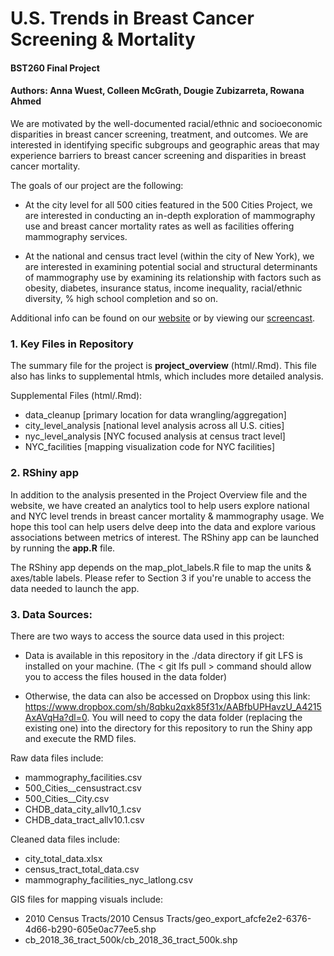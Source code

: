 # U.S. Trends in Breast Cancer Screening & Mortality

#### BST260 Final Project 
#### Authors: Anna Wuest, Colleen McGrath, Dougie Zubizarreta, Rowana Ahmed


We are motivated by the well-documented racial/ethnic and socioeconomic disparities in breast cancer screening, treatment, and outcomes. We are interested in identifying specific subgroups and geographic areas that may experience barriers to breast cancer screening and disparities in breast cancer mortality. 



The goals of our project are the following: 

* At the city level for all 500 cities featured in the 500 Cities Project, we are interested in conducting an in-depth exploration of mammography use and breast cancer mortality rates as well as facilities offering mammography services.

* At the national and census tract level (within the city of New York), we are interested in examining potential social and structural determinants of mammography use by examining its relationship with factors such as obesity, diabetes, insurance status, income inequality, racial/ethnic diversity, % high school completion and so on. 

Additional info can be found on our [website](https://sites.google.com/view/bst260project-group1/home) or by viewing our [screencast](https://www.youtube.com/watch?v=vy-moLAHpOY&feature=emb_logo).

### 1. Key Files in Repository

The summary file for the project is **project_overview** (html/.Rmd). This
file also has links to supplemental htmls, which includes more detailed 
analysis.

Supplemental Files (html/.Rmd):

* data_cleanup [primary location for data wrangling/aggregation]
* city_level_analysis [national level analysis across all U.S. cities]
* nyc_level_analysis [NYC focused analysis at census tract level]
* NYC_facilities [mapping visualization code for NYC facilities]

### 2. RShiny app

In addition to the analysis presented in the Project Overview file and the website, we have created an analytics tool to help users explore national and NYC level trends in breast cancer mortality & mammography usage. We hope this tool can help users delve deep into the data and explore various associations between metrics of interest. The RShiny app can be launched by running the **app.R** file.

The RShiny app depends on the map_plot_labels.R file to map the units & axes/table
labels. Please refer to Section 3 if you're unable to access the data needed to launch the app.

### 3. Data Sources:
There are two ways to access the source data used in this project:

  * Data is available in this repository in the ./data directory 
if git LFS is installed on your machine. (The < git lfs pull > command should allow you to access the files housed in the data folder)
  
  * Otherwise, the data can also be accessed on Dropbox using this link: https://www.dropbox.com/sh/8qbku2qxk85f31x/AABfbUPHavzU_A4215AxAVqHa?dl=0.
You will need to copy the data folder (replacing the existing one) into the directory for this repository to
run the Shiny app and execute the RMD files. 

Raw data files include:

* mammography_facilities.csv
* 500_Cities__censustract.csv
* 500_Cities__City.csv
* CHDB_data_city_allv10_1.csv
* CHDB_data_tract_allv10.1.csv

Cleaned data files include:
  
* city_total_data.xlsx
* census_tract_total_data.csv
* mammography_facilities_nyc_latlong.csv

GIS files for mapping visuals include:

* 2010 Census Tracts/2010 Census Tracts/geo_export_afcfe2e2-6376-4d66-b290-605e0ac77ee5.shp 
* cb_2018_36_tract_500k/cb_2018_36_tract_500k.shp  
